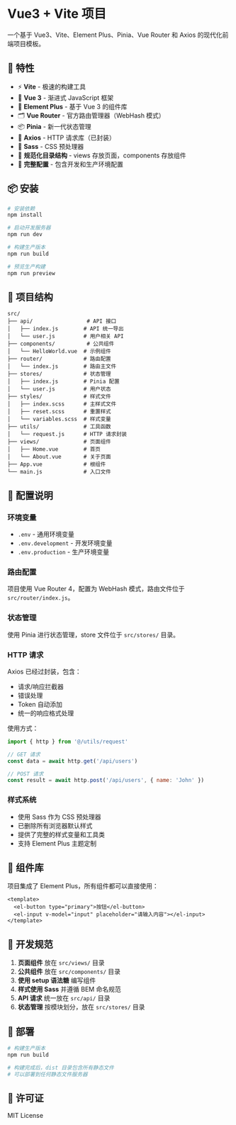 # Vue3 + Vite 项目

一个基于 Vue3、Vite、Element Plus、Pinia、Vue Router 和 Axios 的现代化前端项目模板。

## 🚀 特性

- ⚡️ **Vite** - 极速的构建工具
- 🖖 **Vue 3** - 渐进式 JavaScript 框架
- 🎨 **Element Plus** - 基于 Vue 3 的组件库
- 🗂 **Vue Router** - 官方路由管理器（WebHash 模式）
- 📦 **Pinia** - 新一代状态管理
- 🔗 **Axios** - HTTP 请求库（已封装）
- 🎯 **Sass** - CSS 预处理器
- 📁 **规范化目录结构** - views 存放页面，components 存放组件
- 🔧 **完整配置** - 包含开发和生产环境配置

## 📦 安装

```bash
# 安装依赖
npm install

# 启动开发服务器
npm run dev

# 构建生产版本
npm run build

# 预览生产构建
npm run preview
```

## 📁 项目结构

```
src/
├── api/                 # API 接口
│   ├── index.js        # API 统一导出
│   └── user.js         # 用户相关 API
├── components/          # 公共组件
│   └── HelloWorld.vue  # 示例组件
├── router/             # 路由配置
│   └── index.js        # 路由主文件
├── stores/             # 状态管理
│   ├── index.js        # Pinia 配置
│   └── user.js         # 用户状态
├── styles/             # 样式文件
│   ├── index.scss      # 主样式文件
│   ├── reset.scss      # 重置样式
│   └── variables.scss  # 样式变量
├── utils/              # 工具函数
│   └── request.js      # HTTP 请求封装
├── views/              # 页面组件
│   ├── Home.vue        # 首页
│   └── About.vue       # 关于页面
├── App.vue             # 根组件
└── main.js             # 入口文件
```

## 🔧 配置说明

### 环境变量

- `.env` - 通用环境变量
- `.env.development` - 开发环境变量
- `.env.production` - 生产环境变量

### 路由配置

项目使用 Vue Router 4，配置为 WebHash 模式，路由文件位于 `src/router/index.js`。

### 状态管理

使用 Pinia 进行状态管理，store 文件位于 `src/stores/` 目录。

### HTTP 请求

Axios 已经过封装，包含：
- 请求/响应拦截器
- 错误处理
- Token 自动添加
- 统一的响应格式处理

使用方式：
```javascript
import { http } from '@/utils/request'

// GET 请求
const data = await http.get('/api/users')

// POST 请求
const result = await http.post('/api/users', { name: 'John' })
```

### 样式系统

- 使用 Sass 作为 CSS 预处理器
- 已删除所有浏览器默认样式
- 提供了完整的样式变量和工具类
- 支持 Element Plus 主题定制

## 🎨 组件库

项目集成了 Element Plus，所有组件都可以直接使用：

```vue
<template>
  <el-button type="primary">按钮</el-button>
  <el-input v-model="input" placeholder="请输入内容"></el-input>
</template>
```

## 📝 开发规范

1. **页面组件** 放在 `src/views/` 目录
2. **公共组件** 放在 `src/components/` 目录
3. **使用 setup 语法糖** 编写组件
4. **样式使用 Sass** 并遵循 BEM 命名规范
5. **API 请求** 统一放在 `src/api/` 目录
6. **状态管理** 按模块划分，放在 `src/stores/` 目录

## 🚀 部署

```bash
# 构建生产版本
npm run build

# 构建完成后，dist 目录包含所有静态文件
# 可以部署到任何静态文件服务器
```

## 📄 许可证

MIT License

